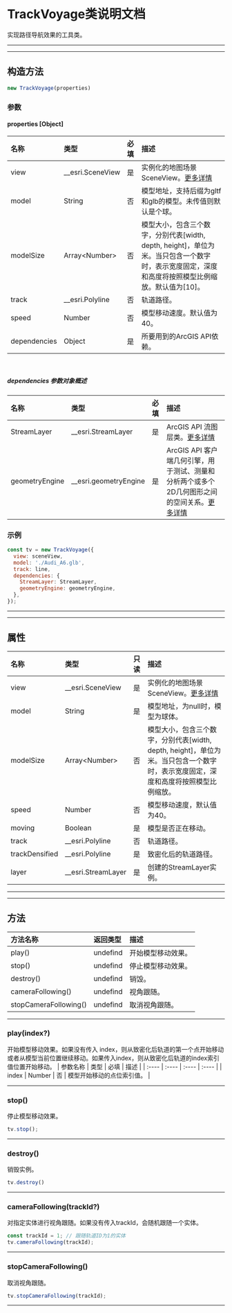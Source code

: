 # TrackVoyage类说明文档

实现路径导航效果的工具类。
***
***

## 构造方法
```javascript
new TrackVoyage(properties)
```

### 参数
#### properties [Object]
| 名称   | 类型   | 必填   | 描述   | 
| :---- | :---- | :---- | :---- | 
| view | __esri.SceneView | 是 | 实例化的地图场景SceneView。[更多详情](https://developers.arcgis.com/javascript/latest/api-reference/esri-views-SceneView.html) |
| model | String | 否 | 模型地址，支持后缀为gltf和glb的模型。未传值则默认是个球。 |
| modelSize | Array\<Number\> | 否 | 模型大小，包含三个数字，分别代表[width, depth, height]，单位为米。当只包含一个数字时，表示宽度固定，深度和高度将按照模型比例缩放。默认值为[10]。 |
| track | __esri.Polyline | 否 | 轨道路径。 |
| speed | Number | 否 | 模型移动速度。默认值为40。 |
| dependencies | Object | 是 | 所要用到的ArcGIS API依赖。 |  

<br>  

##### dependencies 参数对象概述
| 名称   | 类型   | 必填   | 描述   | 
| :---- | :---- | :---- | :---- | 
| StreamLayer | __esri.StreamLayer | 是 | ArcGIS API 流图层类。[更多详情](https://developers.arcgis.com/javascript/latest/api-reference/esri-layers-StreamLayer.html) | 
| geometryEngine | __esri.geometryEngine | 是 | ArcGIS API 客户端几何引擎，用于测试、测量和分析两个或多个2D几何图形之间的空间关系。[更多详情](https://developers.arcgis.com/javascript/latest/api-reference/esri-geometry-geometryEngine.html) |

### 示例
```javascript
const tv = new TrackVoyage({
  view: sceneView,
  model: './Audi_A6.glb',
  track: line,
  dependencies: {
    StreamLayer: StreamLayer,
    geometryEngine: geometryEngine,
  },
});
```
***
***

## 属性
| 名称   | 类型   | 只读 | 描述   | 
| :---- | :---- | :---- | :---- |  
| view | __esri.SceneView | 是 | 实例化的地图场景SceneView。[更多详情](https://developers.arcgis.com/javascript/latest/api-reference/esri-views-SceneView.html) |
| model | String | 是 | 模型地址，为null时，模型为球体。 |
| modelSize | Array\<Number\> | 否 | 模型大小，包含三个数字，分别代表[width, depth, height]，单位为米。当只包含一个数字时，表示宽度固定，深度和高度将按照模型比例缩放。 |
| speed | Number | 否 | 模型移动速度，默认值为40。 |
| moving | Boolean | 是 | 模型是否正在移动。 |
| track | __esri.Polyline | 否 | 轨道路径。 |
| trackDensified | __esri.Polyline | 是 | 致密化后的轨道路径。 |
| layer | __esri.StreamLayer | 是 | 创建的StreamLayer实例。 |

***
***

## 方法
| 方法名称 | 返回类型 | 描述   | 
| :---- | :---- | :---- | 
| play() | undefind | 开始模型移动效果。 |
| stop() | undefind | 停止模型移动效果。 |
| destroy() | undefind | 销毁。 |
| cameraFollowing() | undefind | 视角跟随。 |
| stopCameraFollowing() | undefind | 取消视角跟随。 |

***

### play(index?)
开始模型移动效果。如果没有传入 index，则从致密化后轨道的第一个点开始移动或者从模型当前位置继续移动。如果传入index，则从致密化后轨道的index索引值位置开始移动。
| 参数名称   | 类型   | 必填   | 描述   | 
| :---- | :---- | :---- | :---- | 
| index | Number | 否 | 模型开始移动的点位索引值。 |
***

### stop()
停止模型移动效果。
```javascript
tv.stop();
```
***

### destroy()
销毁实例。
```javascript
tv.destroy()
```
***

### cameraFollowing(trackId?)
对指定实体进行视角跟随。如果没有传入trackId，会随机跟随一个实体。
```javascript
const trackId = 1; // 跟随轨道ID为1的实体
tv.cameraFollowing(trackId); 
```
***

### stopCameraFollowing()
取消视角跟随。
```javascript
tv.stopCameraFollowing(trackId); 
```
***
